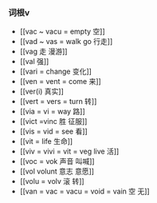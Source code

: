 ### 词根v
- [[vac ~ vacu = empty 空]]
- [[vad ~ vas = walk go  行走]]
- [[vag 走 漫游]]
- [[val 强]]
- [[vari = change 变化]]
- [[ven = vent = come 来]]
- [[ver(i) 真实]]
- [[vert =  vers = turn 转]]
- [[via = vi  = way 路]]
- [[vict =vinc 胜 征服]]
- [[vis = vid = see 看]]
- [[vit = life 生命]]
- [[viv = vivi = vit = veg   live 活]]
- [[voc = vok 声音 叫喊]]
- [[vol volunt 意志 意愿]]
- [[volu = volv 滚 转]]
- [[van = vac = vacu = void = vain 空  无]]